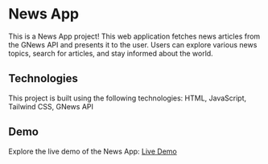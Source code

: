 # News App

This is a News App project! This web application fetches news articles from the GNews API and presents it to the user. Users can explore various news topics, search for articles, and stay informed about the world.

## Technologies

This project is built using the following technologies: HTML, JavaScript, Tailwind CSS, GNews API

## Demo

Explore the live demo of the News App: [Live Demo]()